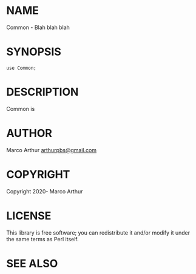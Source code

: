 # NAME

Common - Blah blah blah

# SYNOPSIS

    use Common;

# DESCRIPTION

Common is

# AUTHOR

Marco Arthur <arthurpbs@gmail.com>

# COPYRIGHT

Copyright 2020- Marco Arthur

# LICENSE

This library is free software; you can redistribute it and/or modify
it under the same terms as Perl itself.

# SEE ALSO
